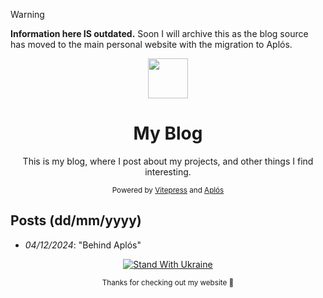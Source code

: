 > [!WARNING]
> **Information here IS outdated.** Soon I will archive this as the blog source has moved to the main personal website with the migration to Aplós.

<div align="center">
  <img src="https://cdn.jsdelivr.net/npm/twemoji@11.3.0/2/svg/1f340.svg" width="64">

# My Blog
This is my blog, where I post about my projects, and other things I find interesting.

<sup>Powered by [Vitepress](https://vitepress.dev) and [Aplós](https://aplos.gxbs.me)</sup>
</div>

## Posts (dd/mm/yyyy)
- *04/12/2024*: "Behind Aplós"

<div align="center">

[![Stand With Ukraine](https://raw.githubusercontent.com/vshymanskyy/StandWithUkraine/main/badges/StandWithUkraineFlat.svg)](https://stand-with-ukraine.pp.ua)

  <sup> Thanks for checking out my website 👋</sup>
  </div>
